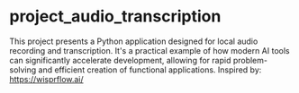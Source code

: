 # project_audio_transcription
This project presents a Python application designed for local audio recording and transcription. It's a practical example of how modern AI tools can significantly accelerate development, allowing for rapid problem-solving and efficient creation of functional applications. Inspired by: https://wisprflow.ai/
